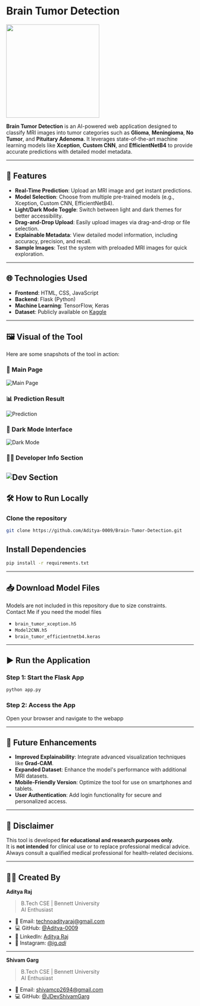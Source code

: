 # Brain Tumor Detection

<img src="https://github.com/user-attachments/assets/2f64c92e-57ee-4b95-891c-55750193d0c0" width="250"/> 

<strong>Brain Tumor Detection</strong> is an AI-powered web application designed to classify MRI images into tumor categories such as **Glioma**, **Meningioma**, **No Tumor**, and **Pituitary Adenoma**. It leverages state-of-the-art machine learning models like **Xception**, **Custom CNN**, and **EfficientNetB4** to provide accurate predictions with detailed model metadata.

---

## 🚀 Features

- **Real-Time Prediction**: Upload an MRI image and get instant predictions.
- **Model Selection**: Choose from multiple pre-trained models (e.g., Xception, Custom CNN, EfficientNetB4).
- **Light/Dark Mode Toggle**: Switch between light and dark themes for better accessibility.
- **Drag-and-Drop Upload**: Easily upload images via drag-and-drop or file selection.
- **Explainable Metadata**: View detailed model information, including accuracy, precision, and recall.
- **Sample Images**: Test the system with preloaded MRI images for quick exploration.

---

## 🌐 Technologies Used

- **Frontend**: HTML, CSS, JavaScript
- **Backend**: Flask (Python)
- **Machine Learning**: TensorFlow, Keras
- **Dataset**: Publicly available on [Kaggle](https://www.kaggle.com/datasets/masoudnickparvar/brain-tumor-mri-dataset/data)

---

## 🖼️ Visual of the Tool

Here are some snapshots of the tool in action:

### 🧠 Main Page
![Main Page](https://github.com/user-attachments/assets/37f29b69-1d03-4825-baf6-e5c76f6fa230)

### 📊 Prediction Result
![Prediction](https://github.com/user-attachments/assets/860053a6-77eb-4a04-9566-2c69a54ce64d)

### 🌙 Dark Mode Interface
![Dark Mode](https://github.com/user-attachments/assets/308de52b-b214-4636-8c59-4e28fdb294e3)

### 👨‍💻 Developer Info Section
![Dev Section](https://github.com/user-attachments/assets/a9b09af3-34be-41a2-a960-43e42b006163)
---

## 🛠️ How to Run Locally

### Clone the repository
```bash
git clone https://github.com/Aditya-0009/Brain-Tumor-Detection.git
```

## Install Dependencies
```bash
pip install -r requirements.txt
```
---

## 📥 Download Model Files

Models are not included in this repository due to size constraints.  
Contact Me if you need the model files

- `brain_tumor_xception.h5`
- `Model2CNN.h5`
- `brain_tumor_efficientnetb4.keras`

---

## ▶️ Run the Application

### Step 1: Start the Flask App
```bash
python app.py
```

### Step 2: Access the App  
Open your browser and navigate to the webapp

---

## 🔄 Future Enhancements

- **Improved Explainability**: Integrate advanced visualization techniques like **Grad-CAM**.
- **Expanded Dataset**: Enhance the model's performance with additional MRI datasets.
- **Mobile-Friendly Version**: Optimize the tool for use on smartphones and tablets.
- **User Authentication**: Add login functionality for secure and personalized access.

---

## 📢 Disclaimer

This tool is developed **for educational and research purposes only**.  
It is **not intended** for clinical use or to replace professional medical advice.  
Always consult a qualified medical professional for health-related decisions.

---


## 👨‍💻 Created By

**Aditya Raj**  
> B.Tech CSE | Bennett University  
> AI Enthusiast

- 📧 Email: [technoadityaraj@gmail.com](mailto:technoadityaraj@gmail.com)
- 💻 GitHub: [@Aditya-0009](https://github.com/Aditya-0009)
- 👔 LinkedIn: [Aditya Raj](https://www.linkedin.com/in/aditya-raj-0009/)
- 📸 Instagram: [@ig._adi_](https://www.instagram.com/ig._adi_/)
  
---

**Shivam Garg**  
> B.Tech CSE | Bennett University  
> AI Enthusiast

- 📧 Email: [shivamcp2694@gmail.com](mailto:shivamcp2694@gmail.com)
- 💻 GitHub: [@JDevShivamGarg](https://github.com/JDevShivamGarg)

